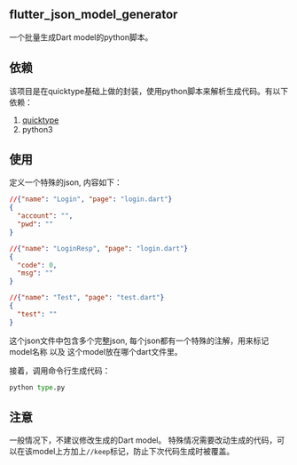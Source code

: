 ## flutter_json_model_generator
一个批量生成Dart model的python脚本。


## 依赖
该项目是在quicktype基础上做的封装，使用python脚本来解析生成代码。有以下依赖：
1. [quicktype](https://quicktype.io/)
2. python3


## 使用
定义一个特殊的json, 内容如下：
```json
//{"name": "Login", "page": "login.dart"}
{
  "account": "",
  "pwd": ""
}

//{"name": "LoginResp", "page": "login.dart"}
{
  "code": 0,
  "msg": ""
}

//{"name": "Test", "page": "test.dart"}
{
  "test": ""
}
```
这个json文件中包含多个完整json, 每个json都有一个特殊的注解，用来标记 model名称 以及 这个model放在哪个dart文件里。

接着，调用命令行生成代码：
```python
python type.py
```


## 注意
一般情况下，不建议修改生成的Dart model。
特殊情况需要改动生成的代码，可以在该model上方加上`//keep`标记，防止下次代码生成时被覆盖。
